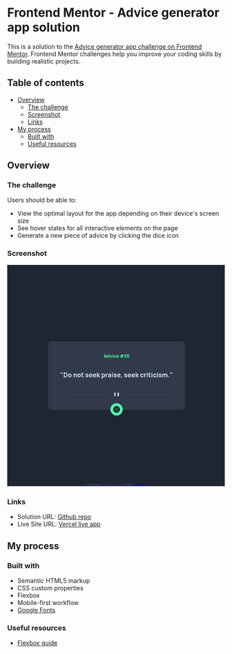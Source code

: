 # Frontend Mentor - Advice generator app solution

This is a solution to the [Advice generator app challenge on Frontend Mentor](https://www.frontendmentor.io/challenges/advice-generator-app-QdUG-13db). Frontend Mentor challenges help you improve your coding skills by building realistic projects.

## Table of contents

- [Overview](#overview)
  - [The challenge](#the-challenge)
  - [Screenshot](#screenshot)
  - [Links](#links)
- [My process](#my-process)
  - [Built with](#built-with)
  - [Useful resources](#useful-resources)

## Overview

### The challenge

Users should be able to:

- View the optimal layout for the app depending on their device's screen size
- See hover states for all interactive elements on the page
- Generate a new piece of advice by clicking the dice icon

### Screenshot

![](./images/advice-website.png)

### Links

- Solution URL: [Github repo](https://github.com/ColterLong/advice-generator-app)
- Live Site URL: [Vercel live app](https://advice-generator-app-theta-six.vercel.app/)

## My process

### Built with

- Semantic HTML5 markup
- CSS custom properties
- Flexbox
- Mobile-first workflow
- [Google Fonts](https://fonts.google.com/about)

### Useful resources

- [Flexbox guide](https://css-tricks.com/snippets/css/a-guide-to-flexbox/)
